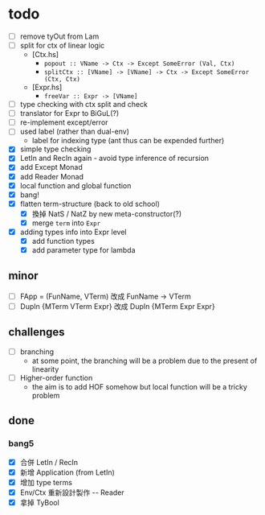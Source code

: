 # todo

+ [ ] remove tyOut from Lam
+ [ ] split for ctx of linear logic
    + [Ctx.hs]
        + `popout :: VName -> Ctx -> Except SomeError (Val, Ctx)`
        + `splitCtx :: [VName] -> [VName] -> Ctx -> Except SomeError (Ctx, Ctx)`
    + [Expr.hs]
        + `freeVar :: Expr -> [VName]`
+ [ ] type checking with ctx split and check
+ [ ] translator for Expr to BiGuL(?)
+ [ ] re-implement except/error
+ [ ] used label (rather than dual-env)
    + label for indexing type (ant thus can be expended further)
+ [x] simple type checking
+ [x] LetIn and RecIn again - avoid type inference of recursion
+ [x] add Except Monad
+ [x] add Reader Monad
+ [x] local function and global function
+ [x] bang!
+ [x] flatten term-structure (back to old school)
    + [x] 換掉 NatS / NatZ by new meta-constructor(?)
    + [x] merge `term` into `Expr`
+ [x] adding types info into Expr level
    + [x] add function types
    + [x] add parameter type for lambda

## minor

+ [ ] FApp = (FunName, VTerm) 改成 FunName -> VTerm
+ [ ] DupIn {MTerm VTerm Expr} 改成 DupIn {MTerm Expr Expr}

## challenges

+ [ ] branching
    + at some point, the branching will be a problem due to the present of linearity
+ [ ] Higher-order function
    + the aim is to add HOF somehow but local function will be a tricky problem

## done

### bang5

+ [X] 合併 LetIn / RecIn
+ [x] 新增 Application (from LetIn)
+ [x] 增加 type terms
+ [x] Env/Ctx 重新設計製作 -- Reader
+ [x] 拿掉 TyBool

